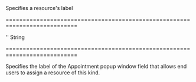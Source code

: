<!--**
/*-------------------------------------------
    Auto-generated file. Do not modify.
-------------------------------------------

**-->
<!--d-->Specifies a resource's label<!--/d-->
===========================================================================
<!--default-->''<!--/default-->
<!--type-->String<!--/type-->
===========================================================================

<!--shortDescription-->
Specifies the label of the Appointment popup window field that allows end users to assign a resource of this kind.
<!--/shortDescription-->

<!--fullDescription-->

<!--/fullDescription-->